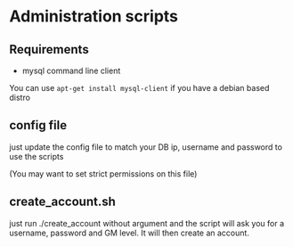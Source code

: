 # Administration scripts

## Requirements

- mysql command line client

You can use `apt-get install mysql-client` if you have a debian based distro

## config file
just update the config file to match your DB ip, username and password to use the scripts

(You may want to set strict permissions on this file)

## create_account.sh

just run ./create_account without argument and the script will ask you for a username, password and GM level. It will then create an account.

